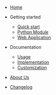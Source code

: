 - [Home](README.md)

- Getting started
    - [Quick start](getting-started/getting-started.md)
    - [Python Module](getting-started/python-module.md)
    - [Web Application](getting-started/web-application.md)

- Documentation
    - [Usage](documentation/usage.md)
    - [Implementation](documentation/implementation.md)
    - [Customization](documentation/customization.md)

- [About Us](about-us.md)
- [Changelog](changelog.md)